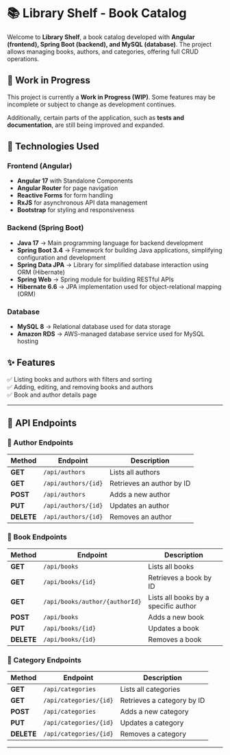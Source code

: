 # 📚 Library Shelf - Book Catalog

Welcome to **Library Shelf**, a book catalog developed with **Angular (frontend), Spring Boot (backend), and MySQL (database)**. The project allows managing books, authors, and categories, offering full CRUD operations.

## 🚧 Work in Progress

This project is currently a **Work in Progress (WIP)**. Some features may be incomplete or subject to change as development continues.

Additionally, certain parts of the application, such as **tests and documentation**, are still being improved and expanded.

## 🚀 Technologies Used

### **Frontend (Angular)**

- **Angular 17** with Standalone Components
- **Angular Router** for page navigation
- **Reactive Forms** for form handling
- **RxJS** for asynchronous API data management
- **Bootstrap** for styling and responsiveness

### **Backend (Spring Boot)**

- **Java 17** → Main programming language for backend development
- **Spring Boot 3.4** → Framework for building Java applications, simplifying configuration and development
- **Spring Data JPA** → Library for simplified database interaction using ORM (Hibernate)
- **Spring Web** → Spring module for building RESTful APIs
- **Hibernate 6.6** → JPA implementation used for object-relational mapping (ORM)

### **Database**

- **MySQL 8** → Relational database used for data storage
- **Amazon RDS** → AWS-managed database service used for MySQL hosting

## ✨ Features

✅ Listing books and authors with filters and sorting  
✅ Adding, editing, and removing books and authors  
✅ Book and author details page

---

## 📡 API Endpoints

### **📌 Author Endpoints**

| Method     | Endpoint            | Description               |
| ---------- | ------------------- | ------------------------- |
| **GET**    | `/api/authors`      | Lists all authors         |
| **GET**    | `/api/authors/{id}` | Retrieves an author by ID |
| **POST**   | `/api/authors`      | Adds a new author         |
| **PUT**    | `/api/authors/{id}` | Updates an author         |
| **DELETE** | `/api/authors/{id}` | Removes an author         |

### **📌 Book Endpoints**

| Method     | Endpoint                       | Description                          |
| ---------- | ------------------------------ | ------------------------------------ |
| **GET**    | `/api/books`                   | Lists all books                      |
| **GET**    | `/api/books/{id}`              | Retrieves a book by ID               |
| **GET**    | `/api/books/author/{authorId}` | Lists all books by a specific author |
| **POST**   | `/api/books`                   | Adds a new book                      |
| **PUT**    | `/api/books/{id}`              | Updates a book                       |
| **DELETE** | `/api/books/{id}`              | Removes a book                       |

### **📌 Category Endpoints**

| Method     | Endpoint               | Description                |
| ---------- | ---------------------- | -------------------------- |
| **GET**    | `/api/categories`      | Lists all categories       |
| **GET**    | `/api/categories/{id}` | Retrieves a category by ID |
| **POST**   | `/api/categories`      | Adds a new category        |
| **PUT**    | `/api/categories/{id}` | Updates a category         |
| **DELETE** | `/api/categories/{id}` | Removes a category         |

---

